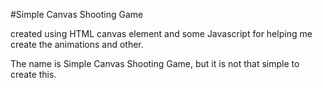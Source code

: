 #Simple Canvas Shooting Game

created using HTML canvas element and some Javascript for helping me create the animations and other.

The name is Simple Canvas Shooting Game, but it is not that simple to create this.
